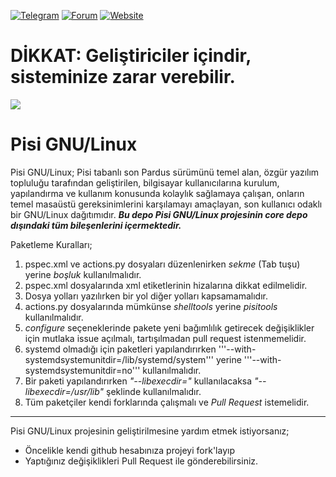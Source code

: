                         
[![Telegram](https://img.shields.io/badge/Telegram-Pisi%20GNU%2FLinux-blue)](https://t.me/joinchat/DnOmFNS_KOjzEpnn)
[![Forum](https://img.shields.io/badge/Forum-Pisi%20GNU%2FLinux-orange)](https://pisilinux.org/forum)
[![Website](https://img.shields.io/badge/Website-Pisi%20GNU%2FLinux-green)](https://pisilinux.org/)
# DİKKAT: Geliştiriciler içindir, sisteminize zarar verebilir.
![](https://github.com/PisiLinuxNew/package-manager/blob/master/data/tray-zero.png)

# Pisi GNU/Linux
Pisi GNU/Linux; Pisi tabanlı son Pardus sürümünü temel alan, özgür yazılım topluluğu tarafından geliştirilen, bilgisayar kullanıcılarına kurulum, yapılandırma ve kullanım konusunda kolaylık sağlamaya çalışan, onların temel masaüstü gereksinimlerini karşılamayı amaçlayan, son kullanıcı odaklı bir GNU/Linux dağıtımıdır. **_Bu depo Pisi GNU/Linux projesinin *core* depo dışındaki tüm bileşenlerini içermektedir._**

Paketleme Kuralları;

1. pspec.xml ve actions.py dosyaları düzenlenirken *sekme* (Tab tuşu) yerine *boşluk* kullanılmalıdır.
1. pspec.xml dosyalarında xml etiketlerinin hizalarına dikkat edilmelidir.
1. Dosya yolları yazılırken bir yol diğer yolları kapsamamalıdır.
1. actions.py dosyalarında mümkünse *shelltools* yerine *pisitools* kullanılmalıdır.
1. *configure* seçeneklerinde pakete yeni bağımlılık getirecek değişiklikler için mutlaka issue açılmalı, tartışılmadan pull request istenmemelidir.
1. systemd olmadığı için paketleri yapılandırırken '''--with-systemdsystemunitdir=/lib/systemd/system''' yerine '''--with-systemdsystemunitdir=no''' kullanılmalıdır.
1. Bir paketi yapılandırırken *"--libexecdir="* kullanılacaksa *"--libexecdir=/usr/lib"* şeklinde kullanılmalıdır.
1. Tüm paketçiler kendi forklarında çalışmalı ve *Pull Request* istemelidir.
-----------------------------------------------------------------
Pisi GNU/Linux projesinin geliştirilmesine yardım etmek istiyorsanız;
* Öncelikle kendi github hesabınıza projeyi fork'layıp
* Yaptığınız değişiklikleri Pull Request ile gönderebilirsiniz. 
